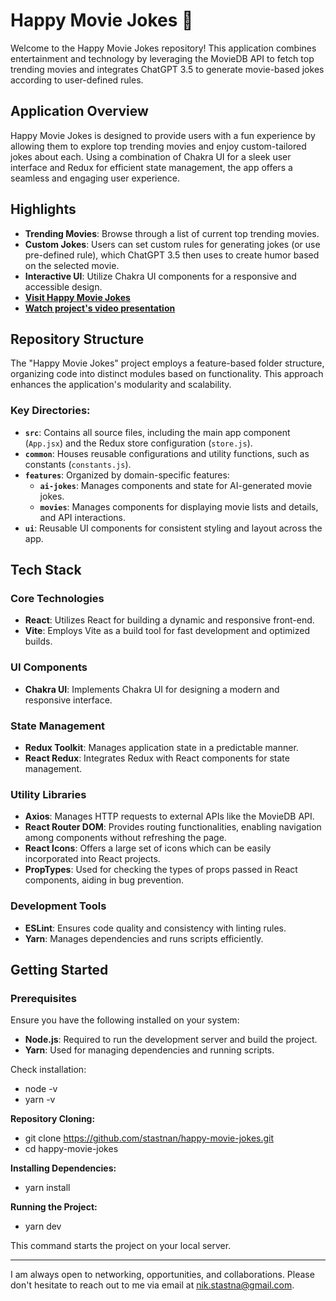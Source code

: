 # Happy Movie Jokes 🎥

Welcome to the Happy Movie Jokes repository! This application combines entertainment and technology by leveraging the MovieDB API to fetch top trending movies and integrates ChatGPT 3.5 to generate movie-based jokes according to user-defined rules.

## Application Overview

Happy Movie Jokes is designed to provide users with a fun experience by allowing them to explore top trending movies and enjoy custom-tailored jokes about each. Using a combination of Chakra UI for a sleek user interface and Redux for efficient state management, the app offers a seamless and engaging user experience.

## Highlights

- **Trending Movies**: Browse through a list of current top trending movies.
- **Custom Jokes**: Users can set custom rules for generating jokes (or use pre-defined rule), which ChatGPT 3.5 then uses to create humor based on the selected movie.
- **Interactive UI**: Utilize Chakra UI components for a responsive and accessible design.
- **[Visit Happy Movie Jokes](https://happy-movie-jokes.vercel.app/)**
- **[Watch project's video presentation](https://www.loom.com/share/ecbaf4a464a34e4fae8d563ba2c688a1?sid=9f56c424-a8dd-43c5-bc1b-1f664bbcd941)**

## Repository Structure

The "Happy Movie Jokes" project employs a feature-based folder structure, organizing code into distinct modules based on functionality. This approach enhances the application's modularity and scalability.

### Key Directories:

- **`src`**: Contains all source files, including the main app component (`App.jsx`) and the Redux store configuration (`store.js`).
- **`common`**: Houses reusable configurations and utility functions, such as constants (`constants.js`).
- **`features`**: Organized by domain-specific features:
  - **`ai-jokes`**: Manages components and state for AI-generated movie jokes.
  - **`movies`**: Manages components for displaying movie lists and details, and API interactions.
- **`ui`**: Reusable UI components for consistent styling and layout across the app.

## Tech Stack

### Core Technologies

- **React**: Utilizes React for building a dynamic and responsive front-end.
- **Vite**: Employs Vite as a build tool for fast development and optimized builds.

### UI Components

- **Chakra UI**: Implements Chakra UI for designing a modern and responsive interface.

### State Management

- **Redux Toolkit**: Manages application state in a predictable manner.
- **React Redux**: Integrates Redux with React components for state management.

### Utility Libraries

- **Axios**: Manages HTTP requests to external APIs like the MovieDB API.
- **React Router DOM**: Provides routing functionalities, enabling navigation among components without refreshing the page.
- **React Icons**: Offers a large set of icons which can be easily incorporated into React projects.
- **PropTypes**: Used for checking the types of props passed in React components, aiding in bug prevention.

### Development Tools

- **ESLint**: Ensures code quality and consistency with linting rules.
- **Yarn**: Manages dependencies and runs scripts efficiently.

## Getting Started

### Prerequisites

Ensure you have the following installed on your system:

- **Node.js**: Required to run the development server and build the project.
- **Yarn**: Used for managing dependencies and running scripts.

Check installation:

- node -v
- yarn -v

**Repository Cloning:**

- git clone https://github.com/stastnan/happy-movie-jokes.git
- cd happy-movie-jokes

**Installing Dependencies:**

- yarn install

**Running the Project:**

- yarn dev

This command starts the project on your local server.

---

I am always open to networking, opportunities, and collaborations. Please don't hesitate to reach out to me via email at nik.stastna@gmail.com.
